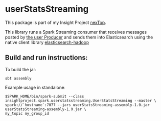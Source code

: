# userStatsStreaming

This package is part of my Insight Project [nexTop](https://github.com/rentzso/nextop).

This library runs a Spark Streaming consumer that receives messages posted by [the user Producer](https://github.com/rentzso/simulatedUser) and sends them into Elasticsearch using the native client library [elasticsearch-hadoop](https://github.com/elastic/elasticsearch-hadoop)

## Build and run instructions:
To build the jar:
```
sbt assembly
```

Example usage in standalone:
```
$SPARK_HOME/bin/spark-submit --class insightproject.spark.userstatsstreaming.UserStatsStreaming --master \
spark://`hostname`:7077 --jars userStatsStreaming-assembly-1.0.jar userStatsStreaming-assembly-1.0.jar \
my_topic my_group_id
```

